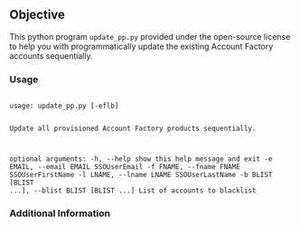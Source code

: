 ## Objective
This python program `update_pp.py` provided under the open-source license to help you with programmatically update the existing Account Factory accounts sequentially. 

### Usage

<code>
usage: update_pp.py [-eflb]

Update all provisioned Account Factory products sequentially.

optional arguments:
  -h, --help            show this help message and exit
  -e EMAIL, --email EMAIL
                        SSOUserEmail
  -f FNAME, --fname FNAME
                        SSOUserFirstName
  -l LNAME, --lname LNAME
                        SSOUserLastName
  -b BLIST [BLIST ...], --blist BLIST [BLIST ...]
                        List of accounts to blacklist
</code>

### Additional Information

<link to the Field Notes Blog>